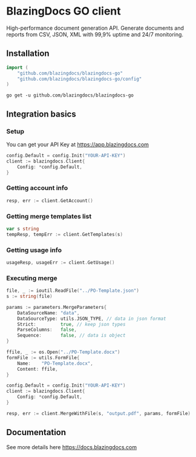 # BlazingDocs GO client
High-performance document generation API. Generate documents and reports from СSV, JSON, XML with 99,9% uptime and 24/7 monitoring.

## Installation

```go
import (
    "github.com/blazingdocs/blazingdocs-go"
    "github.com/blazingdocs/blazingdocs-go/config"
)
```

```
go get -u github.com/blazingdocs/blazingdocs-go
```

## Integration basics

### Setup

You can get your API Key at https://app.blazingdocs.com

```go
config.Default = config.Init("YOUR-API-KEY")
client := blazingdocs.Client{
    Config: *config.Default,
}
```

### Getting account info

```go
resp, err := client.GetAccount()
```

### Getting merge templates list

```go
var s string
tempResp, tempErr := client.GetTemplates(s)
```

### Getting usage info

```go
usageResp, usageErr := client.GetUsage()
```

### Executing merge

```go
file, _ := ioutil.ReadFile("../PO-Template.json")
s := string(file)

params := parameters.MergeParameters{
    DataSourceName: "data",
    DataSourceType: utils.JSON_TYPE, // data in json format
    Strict:         true, // keep json types
    ParseColumns:   false,
    Sequence:       false, // data is object
}

ffile, _ := os.Open("../PO-Template.docx")
formFile := utils.FormFile{
    Name:    "PO-Template.docx",
    Content: ffile,
}

config.Default = config.Init("YOUR-API-KEY")
client := blazingdocs.Client{
    Config: *config.Default,
}

resp, err := client.MergeWithFile(s, "output.pdf", params, formFile)
```

## Documentation

See more details here https://docs.blazingdocs.com
